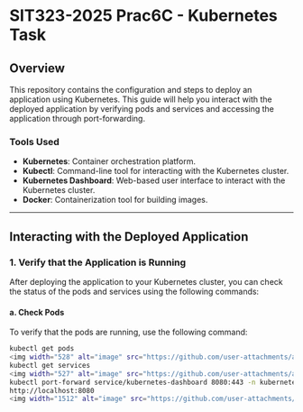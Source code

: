 # SIT323-2025 Prac6C - Kubernetes Task

## Overview
This repository contains the configuration and steps to deploy an application using Kubernetes. This guide will help you interact with the deployed application by verifying pods and services and accessing the application through port-forwarding.

### Tools Used
- **Kubernetes**: Container orchestration platform.
- **Kubectl**: Command-line tool for interacting with the Kubernetes cluster.
- **Kubernetes Dashboard**: Web-based user interface to interact with the Kubernetes cluster.
- **Docker**: Containerization tool for building images.

---

## Interacting with the Deployed Application

### 1. **Verify that the Application is Running**

After deploying the application to your Kubernetes cluster, you can check the status of the pods and services using the following commands:

#### a. **Check Pods**

To verify that the pods are running, use the following command:

```bash
kubectl get pods
<img width="528" alt="image" src="https://github.com/user-attachments/assets/75856787-f078-4394-8f99-7eca42b003f5" />
kubectl get services
<img width="527" alt="image" src="https://github.com/user-attachments/assets/95e4e8dc-bbd6-471b-a521-4e0f91d9e131" />
kubectl port-forward service/kubernetes-dashboard 8080:443 -n kubernetes-dashboard
http://localhost:8080
<img width="1512" alt="image" src="https://github.com/user-attachments/assets/92354bc1-0685-4a83-a6e5-cf4c177959d1" />




